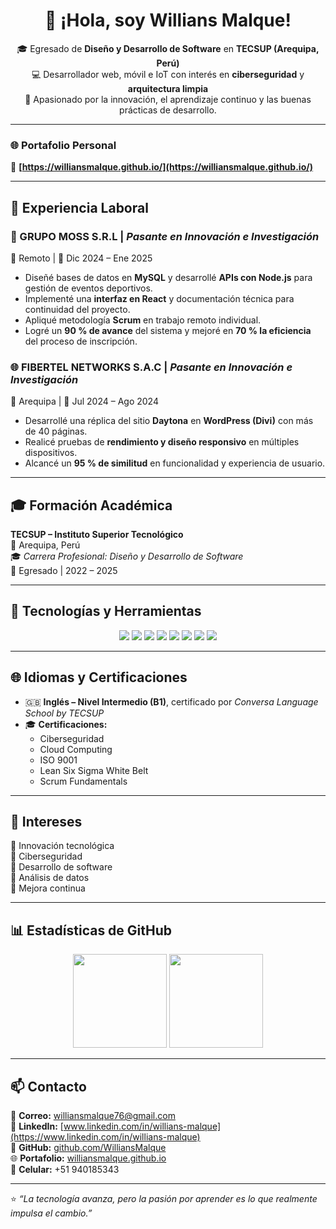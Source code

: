 <h1 align="center">👋 ¡Hola, soy Willians Malque!</h1>

<p align="center">
  🎓 Egresado de <b>Diseño y Desarrollo de Software</b> en <b>TECSUP (Arequipa, Perú)</b><br>
  💻 Desarrollador web, móvil e IoT con interés en <b>ciberseguridad</b> y <b>arquitectura limpia</b><br>
  🚀 Apasionado por la innovación, el aprendizaje continuo y las buenas prácticas de desarrollo.
</p>

---

### 🌐 Portafolio Personal  
🎨 **[https://williansmalque.github.io/](https://williansmalque.github.io/)**  

---

## 💼 Experiencia Laboral

### 🧠 GRUPO MOSS S.R.L | *Pasante en Innovación e Investigación*  
📍 Remoto | 📅 Dic 2024 – Ene 2025  
- Diseñé bases de datos en **MySQL** y desarrollé **APIs con Node.js** para gestión de eventos deportivos.  
- Implementé una **interfaz en React** y documentación técnica para continuidad del proyecto.  
- Apliqué metodología **Scrum** en trabajo remoto individual.  
- Logré un **90 % de avance** del sistema y mejoré en **70 % la eficiencia** del proceso de inscripción.

### 🌐 FIBERTEL NETWORKS S.A.C | *Pasante en Innovación e Investigación*  
📍 Arequipa | 📅 Jul 2024 – Ago 2024  
- Desarrollé una réplica del sitio **Daytona** en **WordPress (Divi)** con más de 40 páginas.  
- Realicé pruebas de **rendimiento y diseño responsivo** en múltiples dispositivos.  
- Alcancé un **95 % de similitud** en funcionalidad y experiencia de usuario.

---

## 🎓 Formación Académica

**TECSUP – Instituto Superior Tecnológico**  
📍 Arequipa, Perú  
🎓 *Carrera Profesional: Diseño y Desarrollo de Software*  
📅 Egresado | 2022 – 2025

---

## 🧰 Tecnologías y Herramientas

<p align="center">
  <img src="https://img.shields.io/badge/ASP.NET_Core-512BD4?style=for-the-badge&logo=dotnet&logoColor=white"/>
  <img src="https://img.shields.io/badge/React-20232A?style=for-the-badge&logo=react&logoColor=61DAFB"/>
  <img src="https://img.shields.io/badge/Node.js-339933?style=for-the-badge&logo=node.js&logoColor=white"/>
  <img src="https://img.shields.io/badge/Flutter-02569B?style=for-the-badge&logo=flutter&logoColor=white"/>
  <img src="https://img.shields.io/badge/MySQL-005C84?style=for-the-badge&logo=mysql&logoColor=white"/>
  <img src="https://img.shields.io/badge/Postman-FF6C37?style=for-the-badge&logo=postman&logoColor=white"/>
  <img src="https://img.shields.io/badge/GitHub-181717?style=for-the-badge&logo=github&logoColor=white"/>
  <img src="https://img.shields.io/badge/WordPress-21759B?style=for-the-badge&logo=wordpress&logoColor=white"/>
</p>

---

## 🌐 Idiomas y Certificaciones

- 🇬🇧 **Inglés – Nivel Intermedio (B1)**, certificado por *Conversa Language School by TECSUP*  
- 🎓 **Certificaciones:**  
  - Ciberseguridad  
  - Cloud Computing  
  - ISO 9001  
  - Lean Six Sigma White Belt  
  - Scrum Fundamentals  

---

## 💭 Intereses

🔹 Innovación tecnológica  
🔹 Ciberseguridad  
🔹 Desarrollo de software  
🔹 Análisis de datos  
🔹 Mejora continua  

---

## 📊 Estadísticas de GitHub

<p align="center">
  <img height="150em" src="https://github-readme-stats.vercel.app/api?username=WilliansMalque&show_icons=true&theme=github_dark&hide_border=true"/>
  <img height="150em" src="https://github-readme-stats.vercel.app/api/top-langs/?username=WilliansMalque&layout=compact&theme=github_dark&hide_border=true"/>
</p>

---

## 📫 Contacto

📧 **Correo:** [williansmalque76@gmail.com](mailto:williansmalque76@gmail.com)  
💼 **LinkedIn:** [www.linkedin.com/in/willians-malque](https://www.linkedin.com/in/willians-malque)  
🐙 **GitHub:** [github.com/WilliansMalque](https://github.com/WilliansMalque)  
🌐 **Portafolio:** [williansmalque.github.io](https://williansmalque.github.io)  
📱 **Celular:** +51 940185343  

---

⭐ *“La tecnología avanza, pero la pasión por aprender es lo que realmente impulsa el cambio.”*  
